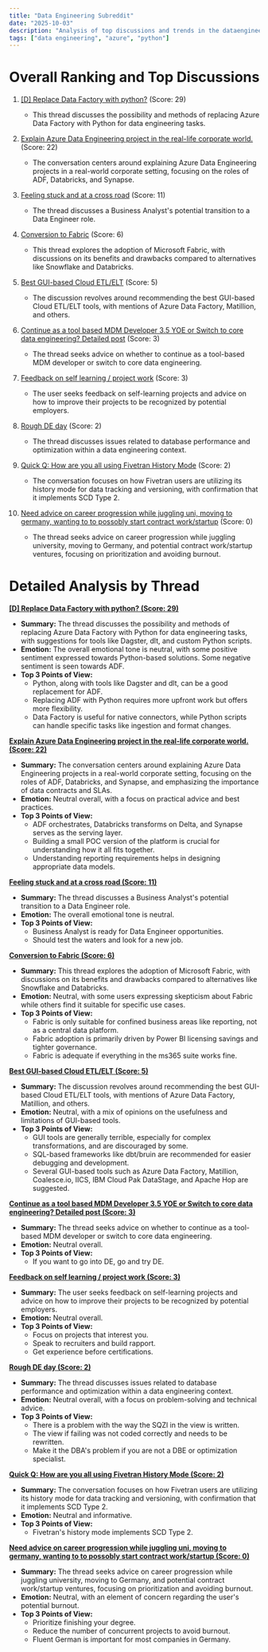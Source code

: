 ```yaml
---
title: "Data Engineering Subreddit"
date: "2025-10-03"
description: "Analysis of top discussions and trends in the dataengineering subreddit"
tags: ["data engineering", "azure", "python"]
---
```


# Overall Ranking and Top Discussions
1.  [[D] Replace Data Factory with python?](https://www.reddit.com/r/dataengineering/comments/1nws1e8/replace_data_factory_with_python/) (Score: 29)
    * This thread discusses the possibility and methods of replacing Azure Data Factory with Python for data engineering tasks.

2.  [Explain Azure Data Engineering project in the real-life corporate world.](https://www.reddit.com/r/dataengineering/comments/1nwp1wp/explain_azure_data_engineering_project_in_the/) (Score: 22)
    *  The conversation centers around explaining Azure Data Engineering projects in a real-world corporate setting, focusing on the roles of ADF, Databricks, and Synapse.

3.  [Feeling stuck and at a cross road](https://www.reddit.com/r/dataengineering/comments/1nx34fr/feeling_stuck_and_at_a_cross_road/) (Score: 11)
    *  The thread discusses a Business Analyst's potential transition to a Data Engineer role.

4.  [Conversion to Fabric](https://www.reddit.com/r/dataengineering/comments/1nwm4fg/conversion_to_fabric/) (Score: 6)
    *  This thread explores the adoption of Microsoft Fabric, with discussions on its benefits and drawbacks compared to alternatives like Snowflake and Databricks.

5.  [Best GUI-based Cloud ETL/ELT](https://www.reddit.com/r/dataengineering/comments/1nx25u5/best_guibased_cloud_etlelt/) (Score: 5)
    *  The discussion revolves around recommending the best GUI-based Cloud ETL/ELT tools, with mentions of Azure Data Factory, Matillion, and others.

6.  [Continue as a tool based MDM Developer 3.5 YOE or Switch to core data engineering? Detailed post](https://www.reddit.com/r/dataengineering/comments/1nwf67i/continue_as_a_tool_based_mdm_developer_35_yoe_or/) (Score: 3)
    *  The thread seeks advice on whether to continue as a tool-based MDM developer or switch to core data engineering.

7.  [Feedback on self learning / project work](https://www.reddit.com/r/dataengineering/comments/1nwtxhz/feedback_on_self_learning_project_work/) (Score: 3)
    *   The user seeks feedback on self-learning projects and advice on how to improve their projects to be recognized by potential employers.

8.  [Rough DE day](https://www.reddit.com/r/dataengineering/comments/1nwp2l2/rough_de_day/) (Score: 2)
    *   The thread discusses issues related to database performance and optimization within a data engineering context.

9.  [Quick Q: How are you all using Fivetran History Mode](https://www.reddit.com/r/dataengineering/comments/1nx5fx1/quick_q_how_are_you_all_using_fivetran_history/) (Score: 2)
    *  The conversation focuses on how Fivetran users are utilizing its history mode for data tracking and versioning, with confirmation that it implements SCD Type 2.

10. [Need advice on career progression while juggling uni, moving to germany, wanting to to possobly start contract work/startup](https://www.reddit.com/r/dataengineering/comments/1nwu2oe/need_advice_on_career_progression_while_juggling/) (Score: 0)
    *   The thread seeks advice on career progression while juggling university, moving to Germany, and potential contract work/startup ventures, focusing on prioritization and avoiding burnout.

# Detailed Analysis by Thread
**[[D] Replace Data Factory with python? (Score: 29)](https://www.reddit.com/r/dataengineering/comments/1nws1e8/replace_data_factory_with_python/)**
*  **Summary:**  The thread discusses the possibility and methods of replacing Azure Data Factory with Python for data engineering tasks, with suggestions for tools like Dagster, dlt, and custom Python scripts.
*  **Emotion:** The overall emotional tone is neutral, with some positive sentiment expressed towards Python-based solutions. Some negative sentiment is seen towards ADF.
*  **Top 3 Points of View:**
    * Python, along with tools like Dagster and dlt, can be a good replacement for ADF.
    * Replacing ADF with Python requires more upfront work but offers more flexibility.
    * Data Factory is useful for native connectors, while Python scripts can handle specific tasks like ingestion and format changes.

**[Explain Azure Data Engineering project in the real-life corporate world. (Score: 22)](https://www.reddit.com/r/dataengineering/comments/1nwp1wp/explain_azure_data_engineering_project_in_the/)**
*  **Summary:**  The conversation centers around explaining Azure Data Engineering projects in a real-world corporate setting, focusing on the roles of ADF, Databricks, and Synapse, and emphasizing the importance of data contracts and SLAs.
*  **Emotion:** Neutral overall, with a focus on practical advice and best practices.
*  **Top 3 Points of View:**
    * ADF orchestrates, Databricks transforms on Delta, and Synapse serves as the serving layer.
    * Building a small POC version of the platform is crucial for understanding how it all fits together.
    * Understanding reporting requirements helps in designing appropriate data models.

**[Feeling stuck and at a cross road (Score: 11)](https://www.reddit.com/r/dataengineering/comments/1nx34fr/feeling_stuck_and_at_a_cross_road/)**
*  **Summary:**  The thread discusses a Business Analyst's potential transition to a Data Engineer role.
*  **Emotion:** The overall emotional tone is neutral.
*  **Top 3 Points of View:**
    * Business Analyst is ready for Data Engineer opportunities.
    * Should test the waters and look for a new job.

**[Conversion to Fabric (Score: 6)](https://www.reddit.com/r/dataengineering/comments/1nwm4fg/conversion_to_fabric/)**
*  **Summary:**  This thread explores the adoption of Microsoft Fabric, with discussions on its benefits and drawbacks compared to alternatives like Snowflake and Databricks.
*  **Emotion:** Neutral, with some users expressing skepticism about Fabric while others find it suitable for specific use cases.
*  **Top 3 Points of View:**
    * Fabric is only suitable for confined business areas like reporting, not as a central data platform.
    * Fabric adoption is primarily driven by Power BI licensing savings and tighter governance.
    * Fabric is adequate if everything in the ms365 suite works fine.

**[Best GUI-based Cloud ETL/ELT (Score: 5)](https://www.reddit.com/r/dataengineering/comments/1nx25u5/best_guibased_cloud_etlelt/)**
*  **Summary:**  The discussion revolves around recommending the best GUI-based Cloud ETL/ELT tools, with mentions of Azure Data Factory, Matillion, and others.
*  **Emotion:** Neutral, with a mix of opinions on the usefulness and limitations of GUI-based tools.
*  **Top 3 Points of View:**
    * GUI tools are generally terrible, especially for complex transformations, and are discouraged by some.
    * SQL-based frameworks like dbt/bruin are recommended for easier debugging and development.
    * Several GUI-based tools such as Azure Data Factory, Matillion, Coalesce.io, IICS, IBM Cloud Pak DataStage, and Apache Hop are suggested.

**[Continue as a tool based MDM Developer 3.5 YOE or Switch to core data engineering? Detailed post (Score: 3)](https://www.reddit.com/r/dataengineering/comments/1nwf67i/continue_as_a_tool_based_mdm_developer_35_yoe_or/)**
*  **Summary:**  The thread seeks advice on whether to continue as a tool-based MDM developer or switch to core data engineering.
*  **Emotion:** Neutral overall.
*  **Top 3 Points of View:**
    * If you want to go into DE, go and try DE.

**[Feedback on self learning / project work (Score: 3)](https://www.reddit.com/r/dataengineering/comments/1nwtxhz/feedback_on_self_learning_project_work/)**
*  **Summary:**  The user seeks feedback on self-learning projects and advice on how to improve their projects to be recognized by potential employers.
*  **Emotion:** Neutral overall.
*  **Top 3 Points of View:**
    * Focus on projects that interest you.
    * Speak to recruiters and build rapport.
    * Get experience before certifications.

**[Rough DE day (Score: 2)](https://www.reddit.com/r/dataengineering/comments/1nwp2l2/rough_de_day/)**
*  **Summary:**  The thread discusses issues related to database performance and optimization within a data engineering context.
*  **Emotion:** Neutral overall, with a focus on problem-solving and technical advice.
*  **Top 3 Points of View:**
    * There is a problem with the way the SQZl in the view is written.
    * The view if failing was not coded correctly and needs to be rewritten.
    * Make it the DBA's problem if you are not a DBE or optimization specialist.

**[Quick Q: How are you all using Fivetran History Mode (Score: 2)](https://www.reddit.com/r/dataengineering/comments/1nx5fx1/quick_q_how_are_you_all_using_fivetran_history/)**
*  **Summary:**  The conversation focuses on how Fivetran users are utilizing its history mode for data tracking and versioning, with confirmation that it implements SCD Type 2.
*  **Emotion:** Neutral and informative.
*  **Top 3 Points of View:**
    * Fivetran's history mode implements SCD Type 2.

**[Need advice on career progression while juggling uni, moving to germany, wanting to to possobly start contract work/startup (Score: 0)](https://www.reddit.com/r/dataengineering/comments/1nwu2oe/need_advice_on_career_progression_while_juggling/)**
*  **Summary:**  The thread seeks advice on career progression while juggling university, moving to Germany, and potential contract work/startup ventures, focusing on prioritization and avoiding burnout.
*  **Emotion:** Neutral, with an element of concern regarding the user's potential burnout.
*  **Top 3 Points of View:**
    * Prioritize finishing your degree.
    * Reduce the number of concurrent projects to avoid burnout.
    * Fluent German is important for most companies in Germany.
